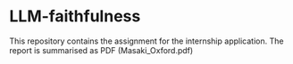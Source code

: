 # LLM-faithfulness

This repository contains the assignment for the internship application.
The report is summarised as PDF (Masaki_Oxford.pdf)
